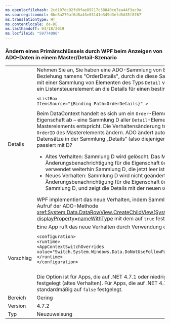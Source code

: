 ```yaml
---
ms.openlocfilehash: 2cd107dc92fd0fae89717c38840ce7ea44f3ac9a
ms.sourcegitcommit: 0be8a279af6d8a43e03141e349d3efd5d35f8767
ms.translationtype: HT
ms.contentlocale: de-DE
ms.lasthandoff: 04/18/2019
ms.locfileid: "59774086"
---
```

### <a name="wpf-changing-a-primary-key-when-displaying-ado-data-in-a-masterdetail-scenario"></a>Ändern eines Primärschlüssels durch WPF beim Anzeigen von ADO-Daten in einem Master/Detail-Szenario

|   |   |
|---|---|
|Details|Nehmen Sie an, Sie haben eine ADO-Sammlung von Elementen des Typs <code>Order</code> mit einer Beziehung namens &quot;OrderDetails&quot;, durch die diese Sammlung über den Primärschlüssel &quot;OrderID&quot; mit einer Sammlung von Elementen des Typs <code>Detail</code> verknüpft wird. In Ihrer WPF-App können Sie ein Listensteuerelement an die Details für einen bestimmten Auftrag binden:<pre><code class="lang-xml">&lt;ListBox ItemsSource=&quot;{Binding Path=OrderDetails}&quot; &gt;&#13;&#10;</code></pre>Beim DataContext handelt es sich um ein <code>Order</code>-Element. WPF ruft den Wert der <code>OrderDetails</code>-Eigenschaft ab – eine Sammlung D aller <code>Detail</code>-Elemente, deren <code>OrderID</code> der <code>OrderID</code> des Masterelements entspricht. Die Verhaltensänderung tritt auf, wenn Sie den Primärschlüssel <code>OrderID</code> des Masterelements ändern. ADO ändert automatisch die <code>OrderID</code> jedes der betroffenen Datensätze in der Sammlung „Details“ (also diejenigen, die in Sammlung D kopiert wurden).  Was passiert mit D?<ul><li>Altes Verhalten:   Sammlung D wird gelöscht.   Das Masterelement löst <em>keine</em> Änderungsbenachrichtigung für die Eigenschaft <code>OrderDetails</code> aus.  Das ListBox-Element verwendet weiterhin Sammlung D, die jetzt leer ist.</li><li>Neues Verhalten:  Sammlung D wird nicht geändert.   Jedes enthaltene Element löst Änderungsbenachrichtigung für die Eigenschaft <code>OrderID</code> aus.  ListBox verwendet weiterhin Sammlung D, und zeigt die Details mit der neuen <code>OrderID</code> an.</li></ul>WPF implementiert das neue Verhalten, indem Sammlung D auf andere Weise erstellt wird: durch Aufruf der ADO-Methode <xref:System.Data.DataRowView.CreateChildView(System.Data.DataRelation,System.Boolean)?displayProperty=nameWithType> mit dem auf <code>true</code> festgelegten <code>followParent</code>-Argument.|
|Vorschlag|Eine App ruft das neue Verhalten durch Verwendung der folgenden AppContext-Option auf.<pre><code class="lang-xml">&lt;configuration&gt;&#13;&#10;&lt;runtime&gt;&#13;&#10;&lt;AppContextSwitchOverrides value=&quot;Switch.System.Windows.Data.DoNotUseFollowParentWhenBindingToADODataRelation=false&quot;/&gt;&#13;&#10;&lt;/runtime&gt;&#13;&#10;&lt;/configuration&gt;&#13;&#10;&#13;&#10;</code></pre>Die Option ist für Apps, die auf .NET 4.7.1 oder niedriger ausgelegt sind, standardmäßig auf <code>true</code> festgelegt (altes Verhalten). Für Apps, die auf .NET 4.7.2 oder höher ausgelegt sind, ist sie standardmäßig auf <code>false</code> festgelegt.|
|Bereich|Gering|
|Version|4.7.2|
|Typ|Neuzuweisung|
